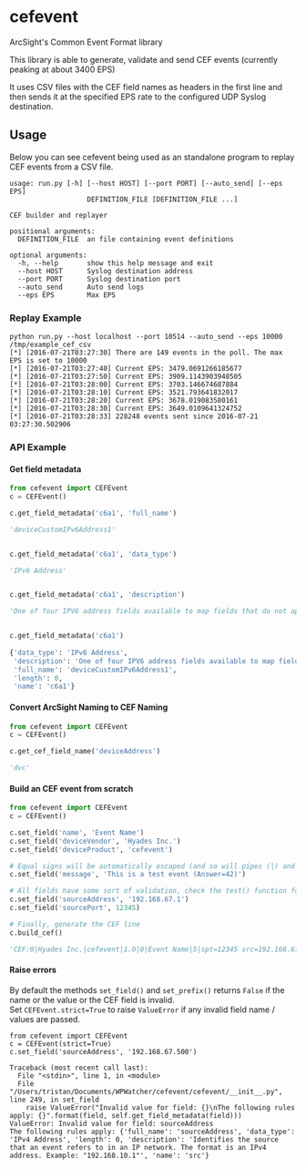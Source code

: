 # cefevent

ArcSight's Common Event Format library

This library is able to generate, validate and send CEF events (currently peaking at about 3400 EPS)

It uses CSV files with the CEF field names as headers in the first line and then sends it at the specified EPS rate to the configured UDP Syslog destination.


## Usage

Below you can see cefevent being used as an standalone program to replay CEF events from a CSV file.

```
usage: run.py [-h] [--host HOST] [--port PORT] [--auto_send] [--eps EPS]
                   DEFINITION_FILE [DEFINITION_FILE ...]

CEF builder and replayer

positional arguments:
  DEFINITION_FILE  an file containing event definitions

optional arguments:
  -h, --help       show this help message and exit
  --host HOST      Syslog destination address
  --port PORT      Syslog destination port
  --auto_send      Auto send logs
  --eps EPS        Max EPS
```

### Replay Example
```
python run.py --host localhost --port 10514 --auto_send --eps 10000 /tmp/example_cef_csv
[*] [2016-07-21T03:27:30] There are 149 events in the poll. The max EPS is set to 10000
[*] [2016-07-21T03:27:40] Current EPS: 3479.0691266185677
[*] [2016-07-21T03:27:50] Current EPS: 3909.1143903948505
[*] [2016-07-21T03:28:00] Current EPS: 3703.146674687884
[*] [2016-07-21T03:28:10] Current EPS: 3521.793641832017
[*] [2016-07-21T03:28:20] Current EPS: 3678.019083580161
[*] [2016-07-21T03:28:30] Current EPS: 3649.0109641324752
[*] [2016-07-21T03:28:33] 228248 events sent since 2016-07-21 03:27:30.502906
```

### API Example

#### Get field metadata

```python
from cefevent import CEFEvent
c = CEFEvent()

c.get_field_metadata('c6a1', 'full_name')

'deviceCustomIPv6Address1'


c.get_field_metadata('c6a1', 'data_type')

'IPv6 Address'


c.get_field_metadata('c6a1', 'description')

'One of four IPV6 address fields available to map fields that do not apply to any other in this dictionary.'


c.get_field_metadata('c6a1')
 
{'data_type': 'IPv6 Address',
 'description': 'One of four IPV6 address fields available to map fields that do not apply to any other in this dictionary.',
 'full_name': 'deviceCustomIPv6Address1',
 'length': 0,
 'name': 'c6a1'}
```

#### Convert ArcSight Naming to CEF Naming
```python
from cefevent import CEFEvent
c = CEFEvent()

c.get_cef_field_name('deviceAddress')

'dvc'
```

#### Build an CEF event from scratch

```python
from cefevent import CEFEvent
c = CEFEvent()

c.set_field('name', 'Event Name')
c.set_field('deviceVendor', 'Hyades Inc.')
c.set_field('deviceProduct', 'cefevent')

# Equal signs will be automatically escaped (and so will pipes (|) and backslashes (\\), as per the white paper specification)
c.set_field('message', 'This is a test event (Answer=42)')

# All fields have some sort of validation, check the test() function for examples
c.set_field('sourceAddress', '192.168.67.1')
c.set_field('sourcePort', 12345)

# Finally, generate the CEF line
c.build_cef()

'CEF:0|Hyades Inc.|cefevent|1.0|0|Event Name|5|spt=12345 src=192.168.67.1 msg=This is a test event (Answer\\=42)'
```

#### Raise errors

By default the methods `set_field()` and `set_prefix()` returns `False` if the name or the value or the CEF field is invalid.  
Set `CEFEvent.strict=True` to raise `ValueError` if any invalid field name / values are passed.  

```
from cefevent import CEFEvent
c = CEFEvent(strict=True)
c.set_field('sourceAddress', '192.168.67.500')

Traceback (most recent call last):
  File "<stdin>", line 1, in <module>
  File "/Users/tristan/Documents/WPWatcher/cefevent/cefevent/__init__.py", line 249, in set_field
    raise ValueError("Invalid value for field: {}\nThe following rules apply: {}".format(field, self.get_field_metadata(field)))
ValueError: Invalid value for field: sourceAddress
The following rules apply: {'full_name': 'sourceAddress', 'data_type': 'IPv4 Address', 'length': 0, 'description': 'Identifies the source that an event refers to in an IP network. The format is an IPv4 address. Example: "192.168.10.1"', 'name': 'src'}
```
